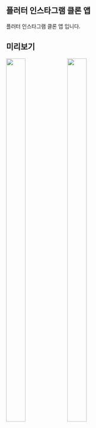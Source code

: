 ## 플러터 인스타그램 클론 앱

플러터 인스타그램 클론 앱 입니다.

## 미리보기
<p align="start">
<img src="https://github.com/jaejune/instagram-clone-flutter/assets/76607580/c08c4bb6-d55e-47cd-90bd-5715ea901040" width="32%" height="50%"/>
<img src="https://github.com/jaejune/instagram-clone-flutter/assets/76607580/cd24268c-bfae-43db-b0fc-7e83b972acd0" width="32%" height="50%"/>
</p>
